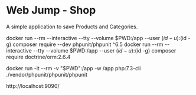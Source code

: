 # Web Jump - Shop
A simple application to save Products and Categories.

docker run --rm --interactive --tty --volume $PWD:/app --user $(id -u):$(id -g) composer require --dev phpunit/phpunit ^6.5
docker run --rm --interactive --tty --volume $PWD:/app --user $(id -u):$(id -g) composer require doctrine/orm:2.6.4

docker run -it --rm -v "$PWD":/app -w /app php:7.3-cli ./vendor/phpunit/phpunit/phpunit


http://localhost:9090/